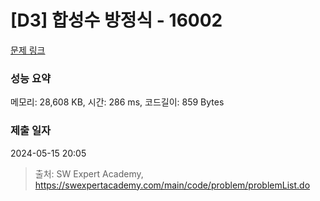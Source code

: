 # [D3] 합성수 방정식 - 16002 

[문제 링크](https://swexpertacademy.com/main/code/problem/problemDetail.do?contestProbId=AYYAGCNKPgIDFARc) 

### 성능 요약

메모리: 28,608 KB, 시간: 286 ms, 코드길이: 859 Bytes

### 제출 일자

2024-05-15 20:05



> 출처: SW Expert Academy, https://swexpertacademy.com/main/code/problem/problemList.do